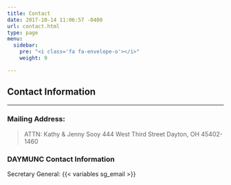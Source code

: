 ```yaml
---
title: Contact
date: 2017-10-14 11:06:57 -0400
url: contact.html
type: page
menu:
  sidebar:
    pre: "<i class='fa fa-envelope-o'></i>"
    weight: 9

---
```

## Contact Information
---

### Mailing Address:
> ATTN: Kathy & Jenny Sooy
> 444 West Third Street
> Dayton, OH 45402-1460

### DAYMUNC Contact Information

Secretary General: {{< variables sg_email >}}

